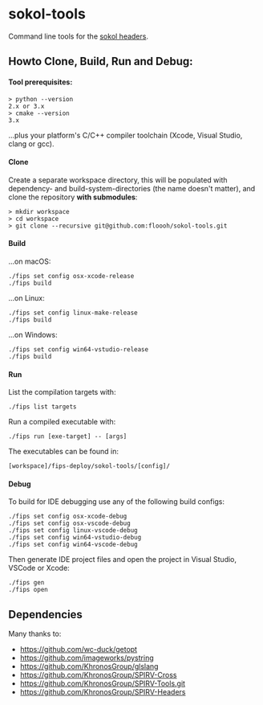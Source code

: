 # sokol-tools

Command line tools for the [sokol headers](https://github.com/floooh/sokol).

## Howto Clone, Build, Run and Debug:

#### Tool prerequisites:
```
> python --version
2.x or 3.x
> cmake --version
3.x
```
...plus your platform's C/C++ compiler toolchain (Xcode, Visual Studio, clang
or gcc).

#### Clone

Create a separate workspace directory, this will be populated with
dependency- and build-system-directories (the name doesn't matter),
and clone the repository **with submodules**:

```
> mkdir workspace
> cd workspace
> git clone --recursive git@github.com:floooh/sokol-tools.git
```

#### Build
...on macOS:
```
./fips set config osx-xcode-release
./fips build
```

...on Linux:
```
./fips set config linux-make-release
./fips build
```

...on Windows:
```
./fips set config win64-vstudio-release
./fips build
```

#### Run
List the compilation targets with:
```
./fips list targets
```

Run a compiled executable with:
```
./fips run [exe-target] -- [args]
```

The executables can be found in:

```
[workspace]/fips-deploy/sokol-tools/[config]/
```

#### Debug
To build for IDE debugging use any of the following build configs:
```
./fips set config osx-xcode-debug
./fips set config osx-vscode-debug
./fips set config linux-vscode-debug
./fips set config win64-vstudio-debug
./fips set config win64-vscode-debug
```

Then generate IDE project files and open the project in Visual Studio,
VSCode or Xcode:
```
./fips gen
./fips open
```

## Dependencies

Many thanks to:

- https://github.com/wc-duck/getopt
- https://github.com/imageworks/pystring
- https://github.com/KhronosGroup/glslang
- https://github.com/KhronosGroup/SPIRV-Cross
- https://github.com/KhronosGroup/SPIRV-Tools.git
- https://github.com/KhronosGroup/SPIRV-Headers
